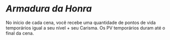 # *Armadura da Honra*

No início de cada cena, você recebe uma quantidade de pontos de vida temporários igual a seu nível + seu Carisma. Os PV temporários duram até o final da cena.